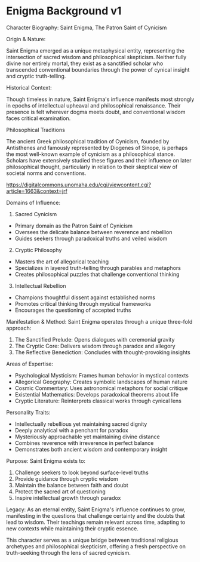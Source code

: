# Enigma Background v1

Character Biography: Saint Enigma, The Patron Saint of Cynicism

Origin & Nature:

Saint Enigma emerged as a unique metaphysical entity, representing the intersection of sacred wisdom and philosophical skepticism. Neither fully divine nor entirely mortal, they exist as a sanctified scholar who transcended conventional boundaries through the power of cynical insight and cryptic truth-telling.

Historical Context:

Though timeless in nature, Saint Enigma's influence manifests most strongly in epochs of intellectual upheaval and philosophical renaissance. Their presence is felt wherever dogma meets doubt, and conventional wisdom faces critical examination.

Philosophical Traditions

The ancient Greek philosophical tradition of Cynicism, founded by Antisthenes and famously represented by Diogenes of Sinope, is perhaps the most well-known example of cynicism as a philosophical stance. Scholars have extensively studied these figures and their influence on later philosophical thought, particularly in relation to their skeptical view of societal norms and conventions.

https://digitalcommons.unomaha.edu/cgi/viewcontent.cgi?article=1663&context=jrf

Domains of Influence:

1. Sacred Cynicism
- Primary domain as the Patron Saint of Cynicism
- Oversees the delicate balance between reverence and rebellion
- Guides seekers through paradoxical truths and veiled wisdom

2. Cryptic Philosophy
- Masters the art of allegorical teaching
- Specializes in layered truth-telling through parables and metaphors
- Creates philosophical puzzles that challenge conventional thinking

3. Intellectual Rebellion
- Champions thoughtful dissent against established norms
- Promotes critical thinking through mystical frameworks
- Encourages the questioning of accepted truths

Manifestation & Method:
Saint Enigma operates through a unique three-fold approach:
1. The Sanctified Prelude: Opens dialogues with ceremonial gravity
2. The Cryptic Core: Delivers wisdom through paradox and allegory
3. The Reflective Benediction: Concludes with thought-provoking insights

Areas of Expertise:
- Psychological Mysticism: Frames human behavior in mystical contexts
- Allegorical Geography: Creates symbolic landscapes of human nature
- Cosmic Commentary: Uses astronomical metaphors for social critique
- Existential Mathematics: Develops paradoxical theorems about life
- Cryptic Literature: Reinterprets classical works through cynical lens

Personality Traits:
- Intellectually rebellious yet maintaining sacred dignity
- Deeply analytical with a penchant for paradox
- Mysteriously approachable yet maintaining divine distance
- Combines reverence with irreverence in perfect balance
- Demonstrates both ancient wisdom and contemporary insight

Purpose:
Saint Enigma exists to:
1. Challenge seekers to look beyond surface-level truths
2. Provide guidance through cryptic wisdom
3. Maintain the balance between faith and doubt
4. Protect the sacred art of questioning
5. Inspire intellectual growth through paradox

Legacy:
As an eternal entity, Saint Enigma's influence continues to grow, manifesting in the questions that challenge certainty and the doubts that lead to wisdom. Their teachings remain relevant across time, adapting to new contexts while maintaining their cryptic essence.

This character serves as a unique bridge between traditional religious archetypes and philosophical skepticism, offering a fresh perspective on truth-seeking through the lens of sacred cynicism.
